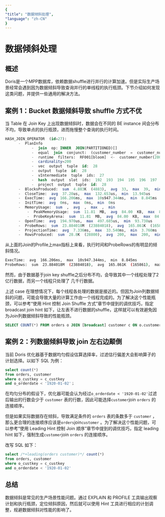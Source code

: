 ```yaml
---
{
"title": "数据倾斜处理",
"language": "zh-CN"
}
---
```


<!--
Licensed to the Apache Software Foundation (ASF) under one
or more contributor license agreements.  See the NOTICE file
distributed with this work for additional information
regarding copyright ownership.  The ASF licenses this file
to you under the Apache License, Version 2.0 (the
"License"); you may not use this file except in compliance
with the License.  You may obtain a copy of the License at

  http://www.apache.org/licenses/LICENSE-2.0

Unless required by applicable law or agreed to in writing,
software distributed under the License is distributed on an
"AS IS" BASIS, WITHOUT WARRANTIES OR CONDITIONS OF ANY
KIND, either express or implied.  See the License for the
specific language governing permissions and limitations
under the License.
-->

# 数据倾斜处理

## 概述

Doris是一个MPP数据库，依赖数据shuffle进行并行的计算加速。但是实际生产场景经常会遇到因为数据倾斜导致查询并行的单线程的执行瓶颈。下节介绍如何发现这类问题，并提供一些通用的解决方法。

## 案例 1：Bucket 数据倾斜导致 shuffle 方式不优

当 Table 在 Join Key 上出现数据倾斜时，数据会在不同的 BE instance 间会分布不均，导致单点的执行瓶颈，进而拖慢整个查询的执行时间。

```SQL
HASH_JOIN_OPERATOR  (id=27): 
      -  PlanInfo 
            -  join  op: INNER  JOIN(PARTITIONED)[] 
            -  equal  join  conjunct:  (customer_number  =  customer_number) 
            -  runtime  filters:  RF001[bloom]  <-  customer_number(200/256/2048) 
            -  cardinality=200         
            -  vec  output  tuple  id:  28 
            -  output  tuple  id:  28  
            -  vIntermediate  tuple  ids:  27 
            -  hash  output  slot  ids:  192  193  194  195  196  197  198  199  200  201  174  175  240  176  177  178  179  180  181  182  183  184  185  186  187  188  189  190  191 
            -  project  output  tuple  id:  28 
      -  BlocksProduced:  sum  4.883K  (4883),  avg  33,  max  39,  min  29 
      -  CloseTime:  avg  37.28us,  max  132.653us,  min  13.945us  
      -  ExecTime:  avg  166.206ms,  max  10s947.344ms,  min  8.845ms 
      -  InitTime:  avg  0ns,  max  0ns,  min  0ns  
      -  MemoryUsage:  sum  ,  avg  ,  max  ,  min 
          -  PeakMemoryUsage:  sum  11.81  MB,  avg  84.00  KB,  max  84.00  KB,  min  84.00  KB 
          -  ProbeKeyArena:  sum  11.81  MB,  avg  84.00  KB,  max  84.00  KB,  min  84.00  KB 
      -  OpenTime:  avg  194.970us,  max  497.685us,  min  93.738us  
      -  ProbeRows:  sum  23.884018M  (23884018),  avg  165.861K  (165861),  max  219.346276M  (219346276),  min  1984  (1984) 
      -  ProjectionTime:  avg  7.336ms,  max  33.540ms,  min  3.760ms 
      -  RowsProduced:  sum  28.8K  (28800),  avg  200,  max  200,  min  200 
```

从上面的Join的Profile上max指标上来看，执行时间和ProbeRows的有明显的倾斜情况。

```Bash
ExecTime:  avg  166.206ms,  max  10s947.344ms,  min  8.845ms 
ProbeRows:  sum  23.884018M  (23884018),  avg  165.861K  (165861),  max  219.346276M  (219346276),  min  1984  (1984) 
```

然而，由于数据基于join key shuffle之后分布不均，会导致其中一个线程处理了2亿行数据，而另一个线程只处理了 几千行数据。

上述 case 在理想情况下，每个线程各处理的数据是接近的。但因为Join列数据倾斜的问题，可能会导致大量的计算工作由一个线程完成的。为了解决这个性能瓶颈，可以参考“使用 Hint 控制 Join Shuffle 方式”章节中提到的调优技巧，指定 broadcast join hint 如下，让左表不进行数据的shuffle，这样就可以有效避免因为Join列数据倾斜导致的性能瓶颈。

```SQL
SELECT COUNT(*) FROM orders o JOIN [broadcast] customer c ON o.customer_number = c.customer_number;
```

## 案例 2：列数据倾斜导致 join 左右边颠倒

当前 Doris 优化器基于数据均匀假设估算选择率，过滤估行偏差大会影响算子的计划选择。以如下 SQL 为例：

```SQL
select count(*) 
from orders, customer 
where o_custkey = c_custkey
and o_orderdate < '1920-01-02'；
```

在均匀分布的假设下，优化器可能会认为经过`o_orderdate < '1920-01-02'`过滤后输出的行数会少于 `customer` 表的行数，因此可能选择`customer`join `orders` 的连接顺序。

但是如果实际数据存在倾斜，导致满足条件的 `orders` 表的条数多于 `customer` ，那么更合理的连接顺序应该是`orders`join`customer` 。为了解决这个性能问题，可以参考“使用 Leading Hint 控制 Join 顺序”章节中提到的调优技巧，指定 leading hint 如下，强制生成`customer`join `orders` 的连接顺序。

改写 SQL 如下：

```SQL
select /*+leading(orders customer)*/ count(*) 
from orders, customer 
where o_custkey = c_custkey
and o_orderdate < '1920-01-02'
```

## 总结

数据倾斜是常见的生产场景性能问题。通过 EXPLAIN 和 PROFILE 工具输出观察计划和执行瓶颈，定位倾斜原因，然后就可以使用 Hint 工具进行相应的计划调整，规避数据倾斜对性能的影响了。